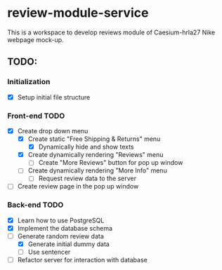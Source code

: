 # review-module-service

This is a workspace to develop reviews module of Caesium-hrla27 Nike webpage mock-up.

## TODO:

### Initialization

- [x] Setup initial file structure

### Front-end TODO

- [x] Create drop down menu
  - [x] Create static "Free Shipping & Returns" menu
    - [x] Dynamically hide and show texts
  - [x] Create dynamically rendering "Reviews" menu
    - [ ] Create "More Reviews" button for pop up window
  - [ ] Create dynamically rendering "More Info" menu
    - [ ] Request review data to the server
- [ ] Create review page in the pop up window

### Back-end TODO

- [x] Learn how to use PostgreSQL
- [x] Implement the database schema
- [ ] Generate random review data
  - [x] Generate initial dummy data
  - [ ] Use sentencer
- [ ] Refactor server for interaction with database